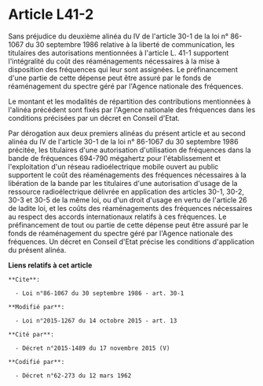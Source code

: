 # Article L41-2

Sans préjudice du deuxième alinéa du IV de l'article 30-1 de la loi n° 86-1067 du 30 septembre 1986 relative à la liberté de
communication, les titulaires des autorisations mentionnées à l'article L. 41-1 supportent l'intégralité du coût des
réaménagements nécessaires à la mise à disposition des fréquences qui leur sont assignées. Le préfinancement d'une partie de
cette dépense peut être assuré par le fonds de réaménagement du spectre géré par l'Agence nationale des fréquences. 

Le montant et les modalités de répartition des contributions mentionnées à l'alinéa précédent sont fixés par l'Agence
nationale des fréquences dans les conditions précisées par un décret en Conseil d'Etat.

Par dérogation aux deux premiers alinéas du présent article et au second alinéa du IV de l'article 30-1 de la loi n° 86-1067
du 30 septembre 1986 précitée, les titulaires d'une autorisation d'utilisation de fréquences dans la bande de fréquences
694-790 mégahertz pour l'établissement et l'exploitation d'un réseau radioélectrique mobile ouvert au public supportent le
coût des réaménagements des fréquences nécessaires à la libération de la bande par les titulaires d'une autorisation d'usage
de la ressource radioélectrique délivrée en application des articles 30-1, 30-2, 30-3 et 30-5 de la même loi, ou d'un droit
d'usage en vertu de l'article 26 de ladite loi, et les coûts des réaménagements des fréquences nécessaires au respect des
accords internationaux relatifs à ces fréquences. Le préfinancement de tout ou partie de cette dépense peut être assuré par
le fonds de réaménagement du spectre géré par l'Agence nationale des fréquences. Un décret en Conseil d'Etat précise les
conditions d'application du présent alinéa.

**Liens relatifs à cet article**

	**Cite**:

	  - Loi n°86-1067 du 30 septembre 1986 - art. 30-1

	**Modifié par**:

	  - Loi n°2015-1267 du 14 octobre 2015 - art. 13

	**Cité par**:

	  - Décret n°2015-1489 du 17 novembre 2015 (V)

	**Codifié par**:

	  - Décret n°62-273 du 12 mars 1962
